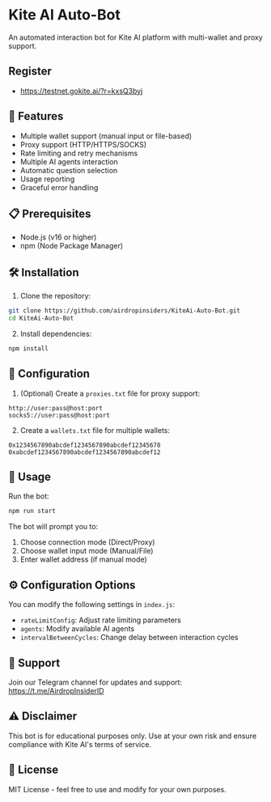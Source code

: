 # Kite AI Auto-Bot

An automated interaction bot for Kite AI platform with multi-wallet and proxy support.

## Register 

- https://testnet.gokite.ai/?r=kxsQ3byj 

## 🌟 Features

- Multiple wallet support (manual input or file-based)
- Proxy support (HTTP/HTTPS/SOCKS)
- Rate limiting and retry mechanisms
- Multiple AI agents interaction
- Automatic question selection
- Usage reporting
- Graceful error handling

## 📋 Prerequisites

- Node.js (v16 or higher)
- npm (Node Package Manager)

## 🛠️ Installation

1. Clone the repository:
```bash
git clone https://github.com/airdropinsiders/KiteAi-Auto-Bot.git
cd KiteAi-Auto-Bot
```

2. Install dependencies:
```bash
npm install
```

## 📝 Configuration

1. (Optional) Create a `proxies.txt` file for proxy support:
```
http://user:pass@host:port
socks5://user:pass@host:port
```

2. Create a `wallets.txt` file for multiple wallets:
```
0x1234567890abcdef1234567890abcdef12345678
0xabcdef1234567890abcdef1234567890abcdef12
```

## 🚀 Usage

Run the bot:
```bash
npm run start
```

The bot will prompt you to:
1. Choose connection mode (Direct/Proxy)
2. Choose wallet input mode (Manual/File)
3. Enter wallet address (if manual mode)

## ⚙️ Configuration Options

You can modify the following settings in `index.js`:

- `rateLimitConfig`: Adjust rate limiting parameters
- `agents`: Modify available AI agents
- `intervalBetweenCycles`: Change delay between interaction cycles

## 📢 Support

Join our Telegram channel for updates and support:
https://t.me/AirdropInsiderID

## ⚠️ Disclaimer

This bot is for educational purposes only. Use at your own risk and ensure compliance with Kite AI's terms of service.

## 📜 License

MIT License - feel free to use and modify for your own purposes.

